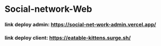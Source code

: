 # Social-network-Web
### link deploy admin: https://social-net-work-admin.vercel.app/
### link deploy client: https://eatable-kittens.surge.sh/
